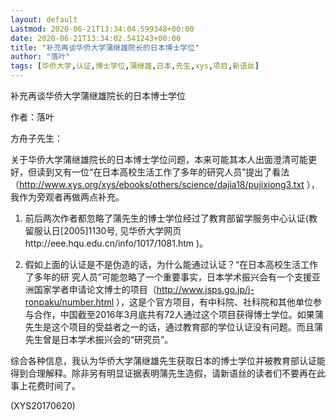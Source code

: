 ```yaml
---
layout: default
Lastmod: 2020-06-21T13:34:04.599348+00:00
date: 2020-06-21T13:34:02.541243+00:00
title: "补充再谈华侨大学蒲继雄院长的日本博士学位"
author: "落叶"
tags: [华侨大学,认证,博士学位,蒲继雄,日本,先生,xys,项目,新语丝]
---
```


补充再谈华侨大学蒲继雄院长的日本博士学位

作者：落叶

方舟子先生：

关于华侨大学蒲继雄院长的日本博士学位问题，本来可能其本人出面澄清可能更好，但读到又有一位“在日本高校生活工作了多年的研究人员”提出了看法（http://www.xys.org/xys/ebooks/others/science/dajia18/pujixiong3.txt ），我作为旁观者再做两点补充。

1. 前后两次作者都忽略了蒲先生的博士学位经过了教育部留学服务中心认证(教留服认日[2005]1130号, 见华侨大学网页http://eee.hqu.edu.cn/info/1017/1081.htm )。

2. 假如上面的认证是不是伪造的话，为什么能通过认证？“在日本高校生活工作了多年的研 究人员”可能忽略了一个重要事实，日本学术振兴会有一个支援亚洲国家学者申请论文博士的项目（http://www.jsps.go.jp/j-ronpaku/number.html ），这是个官方项目，有中科院、社科院和其他单位参与合作，中国截至2016年3月底共有72人通过这个项目获得博士学位。如果蒲先生是这个项目的受益者之一的话，通过教育部的学位认证没有问题。而且蒲先生曾是日本学术振兴会的“研究员”。

综合各种信息，我认为华侨大学蒲继雄先生获取日本的博士学位并被教育部认证能得到合理解释。除非另有明显证据表明蒲先生造假，请新语丝的读者们不要再在此事上花费时间了。

(XYS20170620)

